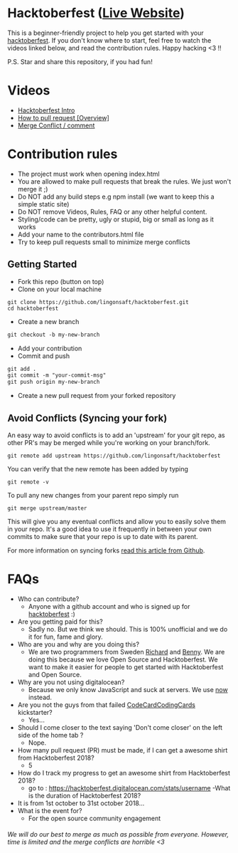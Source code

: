 # Hacktoberfest ([Live Website](https://hacktoberfest.lingonsaft.com/))

This is a beginner-friendly project to help you get started with your
[hacktoberfest](https://hacktoberfest.digitalocean.com/). If you don't
know where to start, feel free to watch the videos linked below, and
read the contribution rules. Happy hacking <3 !!

P.S. Star and share this repository, if you had fun!


# Videos

- [Hacktoberfest Intro](https://youtu.be/OsAFX_ZbgaE)
- [How to pull request [Overview]](https://youtu.be/DIj2q02gvKs)
- [Merge Conflict / comment](https://youtu.be/zOx5PJTY8CI)


# Contribution rules

- The project must work when opening index.html
- You are allowed to make pull requests that break the rules. We just won't merge it ;)
- Do NOT add any build steps e.g npm install (we want to keep this a simple static site)
- Do NOT remove Videos, Rules, FAQ or any other helpful content.
- Styling/code can be pretty, ugly or stupid, big or small as long as it works
- Add your name to the contributors.html file
- Try to keep pull requests small to minimize merge conflicts


## Getting Started

- Fork this repo (button on top)
- Clone on your local machine

```terminal
git clone https://github.com/lingonsaft/hacktoberfest.git
cd hacktoberfest
```

- Create a new branch

```markdown
git checkout -b my-new-branch
```
- Add your contribution
- Commit and push

```markdown
git add .
git commit -m "your-commit-msg"
git push origin my-new-branch
```

- Create a new pull request from your forked repository


## Avoid Conflicts (Syncing your fork)

An easy way to avoid conflicts is to add an 'upstream' for your git repo, as other PR's may be merged while you're working on your branch/fork.   

```terminal
git remote add upstream https://github.com/lingonsaft/hacktoberfest
```

You can verify that the new remote has been added by typing
```terminal
git remote -v
```

To pull any new changes from your parent repo simply run
```terminal
git merge upstream/master
```

This will give you any eventual conflicts and allow you to easily solve them in your repo. It's a good idea to use it frequently in between your own commits to make sure that your repo is up to date with its parent.

For more information on syncing forks [read this article from Github](https://help.github.com/articles/syncing-a-fork/).


# FAQs

- Who can contribute?
  - Anyone with a github account and who is signed up for
[hacktoberfest](https://hacktoberfest.digitalocean.com/) :)
- Are you getting paid for this?
  - Sadly no. But we think we should. This is 100% unofficial and we do it for fun, fame and glory.
- Who are you and why are you doing this?
  - We are two programmers from Sweden [Richard](https://github.com/richie-south)
  and [Benny](https://github.com/BennyCarlsson). We are doing this because we love Open
  Source and Hacktoberfest. We want to make it easier for people to get started with Hacktoberfest and Open Source.
- Why are you not using digitalocean?
  - Because we only know JavaScript and suck at servers. We use [now](https://zeit.co/now) instead.
- Are you not the guys from that failed [CodeCardCodingCards](https://www.kickstarter.com/projects/lingonsaft/codecardcodingcards) kickstarter?
  - Yes...
- Should I come closer to the text saying 'Don't come closer' on the left side of the home tab ?
  - Nope.
- How many pull request (PR) must be made, if I can get a awesome shirt from Hacktoberfest 2018?
  - 5
- How do I track my progress to get an awesome shirt from Hacktoberfest 2018?
  - go to : https://hacktoberfest.digitalocean.com/stats/username
-What is the duration of Hacktoberfest 2018?
 - It is from 1st october to 31st october 2018...
- What is the event for?
   - For the open source community engagement



###### *We will do our best to merge as much as possible from everyone. However, time is limited and the merge conflicts are horrible <3*
